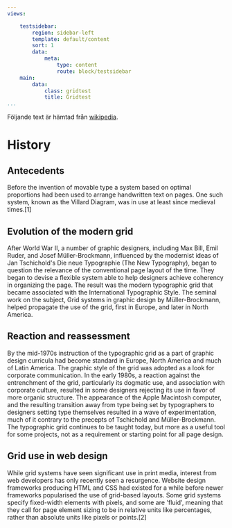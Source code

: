 ```yaml
---
views:

    testsidebar:
        region: sidebar-left
        template: default/content
        sort: 1
        data:
            meta:
                type: content
                route: block/testsidebar
    main:
        data:
            class: gridtest
            title: Gridtest
...
```


Följande text är hämtad från [wikipedia](https://en.wikipedia.org/wiki/Grid_(graphic_design)).

History
===========
Antecedents
---------------
Before the invention of movable type a system based on optimal proportions had been used to arrange handwritten text on pages. One such system, known as the Villard Diagram, was in use at least since medieval times.[1]

Evolution of the modern grid
-------------------------------
After World War II, a number of graphic designers, including Max Bill, Emil Ruder, and Josef Müller-Brockmann, influenced by the modernist ideas of Jan Tschichold's Die neue Typographie (The New Typography), began to question the relevance of the conventional page layout of the time. They began to devise a flexible system able to help designers achieve coherency in organizing the page. The result was the modern typographic grid that became associated with the International Typographic Style. The seminal work on the subject, Grid systems in graphic design by Müller-Brockmann, helped propagate the use of the grid, first in Europe, and later in North America.

Reaction and reassessment
------------------------------
By the mid-1970s instruction of the typographic grid as a part of graphic design curricula had become standard in Europe, North America and much of Latin America. The graphic style of the grid was adopted as a look for corporate communication. In the early 1980s, a reaction against the entrenchment of the grid, particularly its dogmatic use, and association with corporate culture, resulted in some designers rejecting its use in favor of more organic structure. The appearance of the Apple Macintosh computer, and the resulting transition away from type being set by typographers to designers setting type themselves resulted in a wave of experimentation, much of it contrary to the precepts of Tschichold and Müller-Brockmann. The typographic grid continues to be taught today, but more as a useful tool for some projects, not as a requirement or starting point for all page design.

Grid use in web design
--------------------------
While grid systems have seen significant use in print media, interest from web developers has only recently seen a resurgence. Website design frameworks producing HTML and CSS had existed for a while before newer frameworks popularised the use of grid-based layouts. Some grid systems specify fixed-width elements with pixels, and some are 'fluid', meaning that they call for page element sizing to be in relative units like percentages, rather than absolute units like pixels or points.[2]
